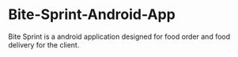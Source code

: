 # Bite-Sprint-Android-App
Bite Sprint is a android application designed for food order and food delivery for the client.
